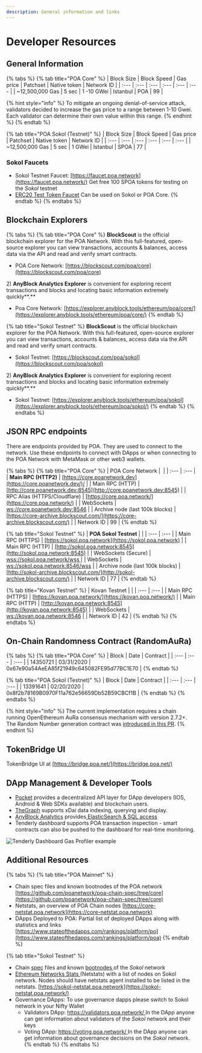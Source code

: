 ```yaml
---
description: General information and links
---
```


# Developer Resources

## General Information <a id="general-information"></a>

{% tabs %}
{% tab title="POA Core" %}
| Block Size | Block Speed | Gas price | Patchset | Native token | Network ID |
| :--- | :--- | :--- | :--- | :--- | :--- |
| ~12,500,000 Gas | 5 sec | 1 -10 GWei | Istanbul | POA | 99 |

{% hint style="info" %}
To mitigate an ongoing denial-of-service attack, validators decided to increase the gas price to a range between 1-10 Gwei. Each validator can determine their own value within this range.
{% endhint %}
{% endtab %}

{% tab title="POA Sokol \(Testnet\)" %}
| Block Size | Block Speed | Gas price | Patchset | Native token | Network ID |
| :--- | :--- | :--- | :--- | :--- | :--- |
| ~12,500,000 Gas | 5 sec | 1 GWei | Istanbul | SPOA | 77 |

### **Sokol Faucets**

* Sokol Testnet Faucet: [https://faucet.poa.network](https://faucet.poa.network/) Get free 100 SPOA tokens for testing on the _Sokol_ testnet 
* [ERC20 Test Token Faucet](getting-tokens-for-tests/erc20-test-token-faucet.md) Can be used on Sokol or POA Core. 
{% endtab %}
{% endtabs %}

## Blockchain Explorers

{% tabs %}
{% tab title="POA Core" %}
 **BlockScout** is the official blockchain explorer for the POA Network. With this full-featured, open-source explorer you can view transactions, accounts & balances, access data via the API and read and verify smart contracts.

* POA Core Network: [https://blockscout.com/poa/core](https://blockscout.com/poa/core)

2\) **AnyBlock Analytics Explorer** is convenient for exploring recent transactions and blocks and locating basic information extremely quickly**.**

* Poa Core Network: [https://explorer.anyblock.tools/ethereum/poa/core/](https://explorer.anyblock.tools/ethereum/poa/core/)
{% endtab %}

{% tab title="Sokol Testnet" %}
 **BlockScout** is the official blockchain explorer for the POA Network. With this full-featured, open-source explorer you can view transactions, accounts & balances, access data via the API and read and verify smart contracts.

* Sokol Testnet: [https://blockscout.com/poa/sokol](https://blockscout.com/poa/sokol)

2\) **AnyBlock Analytics Explorer** is convenient for exploring recent transactions and blocks and locating basic information extremely quickly**.**

* Sokol Testnet: [https://explorer.anyblock.tools/ethereum/poa/sokol](https://explorer.anyblock.tools/ethereum/poa/sokol/)
{% endtab %}
{% endtabs %}

## JSON RPC endpoints <a id="json-rpc-endpoints"></a>

There are endpoints provided by POA. They are used to connect to the network. Use these endpoints to connect with DApps or when connecting to the POA Network with MetaMask or other web3 wallets.

{% tabs %}
{% tab title="POA Core" %}
| POA Core Network | ​ |
| :--- | :--- |
| **Main RPC \(HTTP2\)** | [​](https://core.poanetwork.dev/)[https://core.poanetwork.dev](https://core.poanetwork.dev/)/ |
| Main RPC \(HTTP\) | [http://core.poanetwork.dev:8545](http://core.poanetwork.dev:8545) |
| RPC Alias \(HTTPS/Cloudflare\) | [https://core.poa.network/](https://core.poa.network/) |
| WebSockets | [ws://core.poanetwork.dev:8546](ws://core.poanetwork.dev:8546) |
| Archive node \(last 100k blocks\) | [https://core-archive.blockscout.com/](https://core-archive.blockscout.com/) |
| Network ID | 99 |
{% endtab %}

{% tab title="Sokol Testnet" %}
| **POA Sokol Testnet** |  |
| :--- | :--- |
| Main RPC \(HTTPS\) | [https://sokol.poa.network](https://sokol.poa.network) |
| Main RPC \(HTTP\) | [http://sokol.poa.network:8545](http://sokol.poa.network:8545) |
| WebSockets \(Secure\) | [wss://sokol.poa.network/wss ](wss://sokol.poa.network/wss%20) |
| WebSockets | [ws://sokol.poa.network:8546/wss](ws://sokol.poa.network:8546/wss) |
| Archive node \(last 100k blocks\) | [http://sokol-archive.blockscout.com/](http://sokol-archive.blockscout.com/) |
| Network ID | 77 |
{% endtab %}

{% tab title="Kovan Testnet" %}
| Kovan Testnet |  |
| :--- | :--- |
| Main RPC \(HTTPS\) | [https://kovan.poa.network/](https://kovan.poa.network/) |
| Main RPC \(HTTP\) | [http://kovan.poa.network:8545](http://kovan.poa.network:8545) |
| WebSockets | [ws://kovan.poa.network:8546](ws://kovan.poa.network:8546) |
| Network ID | 42 |
{% endtab %}
{% endtabs %}

## On-Chain Randomness Contract \(RandomAuRa\) 

{% tabs %}
{% tab title="POA Core" %}
| Block | Date | Contract |
| :--- | :--- | :--- |
| 14350721 | 03/31/2020 | 0x67e90a54AeEA85f21949c645082FE95d77BC1E70 |
{% endtab %}

{% tab title="POA Sokol \(Testnet\)" %}
| Block | Date | Contract |
| :--- | :--- | :--- |
| 13391641 | 02/20/2020 | 0x8f2b78169B0970F11a762e56659Db52B59CBCf1B |
{% endtab %}
{% endtabs %}

{% hint style="info" %}
The current implementation requires a chain running OpenEthereum AuRa consensus mechanism with version 2.7.2+. The Random Number generation contract was [introduced in this PR](https://github.com/paritytech/parity-ethereum/pull/10946).
{% endhint %}

## TokenBridge UI

TokenBridge UI at [https://bridge.poa.net/](https://bridge.poa.net/)

## DApp Management & Developer Tools

* [Pocket](https://www.pokt.network/) provides a decentralized API layer for DApp developers \(IOS, Android & Web SDKs available\) and blockchain users.
* [TheGraph](https://thegraph.com) supports xDai data indexing, querying and display. 
* [AnyBlock Analytics](https://www.anyblockanalytics.com/) provides[ ElasticSearch & SQL access](api-and-sql-access.md)  
* Tenderly dashboard supports POA transaction inspection - smart contracts can also be pushed to the dashboard for real-time monitoring.

![Tenderly Dashboard Gas Profiler example](../.gitbook/assets/tenderly.png)

## **Additional Resources** <a id="additional-resources"></a>

{% tabs %}
{% tab title="POA Mainnet" %}
* Chain spec files and known bootnodes of the POA network [https://github.com/poanetwork/poa-chain-spec/tree/core](https://github.com/poanetwork/poa-chain-spec/tree/core)
* Netstats, an overview of POA Chain nodes [https://core-netstat.poa.network](https://core-netstat.poa.network)
* DApps Deployed to POA: Partial list of deployed DApps along with statistics and links [https://www.stateofthedapps.com/rankings/platform/po](https://www.stateofthedapps.com/rankings/platform/poa)
{% endtab %}

{% tab title="Sokol Testnet" %}
* Chain [spec](https://github.com/poanetwork/poa-chain-spec/blob/sokol/spec.json) files and known [bootnodes ](https://github.com/poanetwork/poa-chain-spec/blob/sokol/bootnodes.txt)of the _Sokol_ network
* [Ethereum Networks Stats ](https://github.com/cubedro/eth-netstats)\(Netstats\) with a list of nodes on Sokol network. Nodes should have netstats agent installed to be listed in the netstats. [https://sokol-netstat.poa.network](https://sokol-netstat.poa.network/)
* Governance DApps: To use governance dapps please switch to Sokol network in your Nifty Wallet
  * Validators DApp: [https://validators.poa.network/ ](https://validators.poa.network/) In the DApp anyone can get information about validators of the _Sokol_ network and their keys
  * Voting DApp: [https://voting.poa.network/ ](https://voting.poa.network/) In the DApp anyone can get information about governance decisions on the _Sokol_ network.
{% endtab %}
{% endtabs %}



